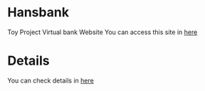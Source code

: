 # Hansbank
Toy Project Virtual bank Website
You can access this site in [here](https://hohuns.github.io/hansbank/)

# Details

You can check details in [here](https://hohuns17.notion.site/Website-implementation-HansBank-Website-295628d219c64b4093175e17638dd2b5)
